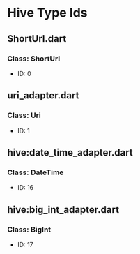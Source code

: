 # Hive Type Ids

## ShortUrl.dart
### Class: ShortUrl
- ID: 0

## uri_adapter.dart
### Class: Uri
- ID: 1

## hive:date_time_adapter.dart
### Class: DateTime
- ID: 16

## hive:big_int_adapter.dart
### Class: BigInt
- ID: 17